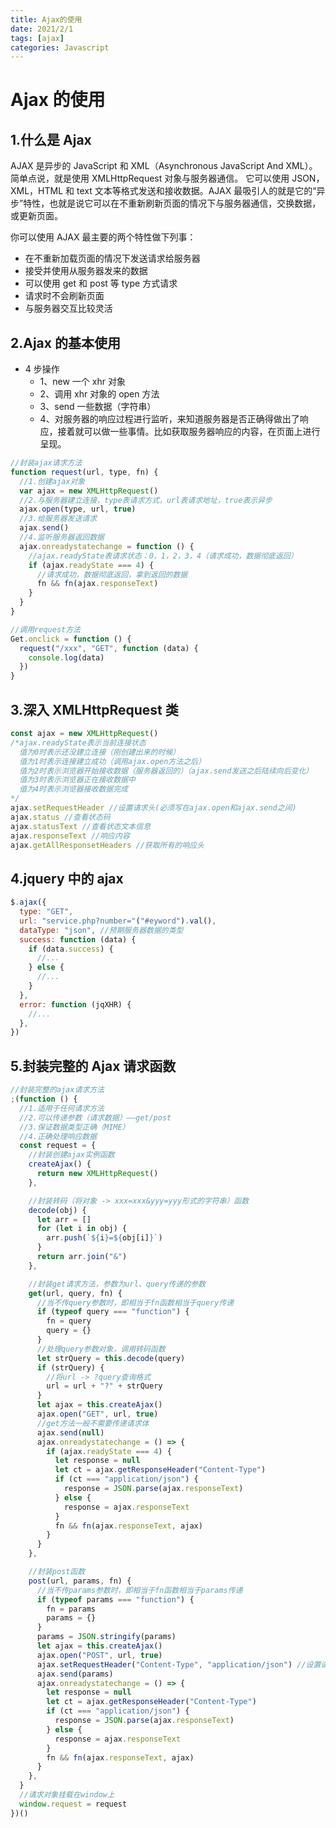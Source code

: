 ```yaml
---
title: Ajax的使用
date: 2021/2/1
tags: [ajax]
categories: Javascript
---
```


# Ajax 的使用

## 1.什么是 Ajax

AJAX 是异步的 JavaScript 和 XML（Asynchronous JavaScript And XML）。简单点说，就是使用 XMLHttpRequest 对象与服务器通信。 它可以使用 JSON，XML，HTML 和 text 文本等格式发送和接收数据。AJAX 最吸引人的就是它的“异步”特性，也就是说它可以在不重新刷新页面的情况下与服务器通信，交换数据，或更新页面。

你可以使用 AJAX 最主要的两个特性做下列事：

- 在不重新加载页面的情况下发送请求给服务器
- 接受并使用从服务器发来的数据
- 可以使用 get 和 post 等 type 方式请求
- 请求时不会刷新页面
- 与服务器交互比较灵活

## 2.Ajax 的基本使用

- 4 步操作
  - 1、new 一个 xhr 对象
  - 2、调用 xhr 对象的 open 方法
  - 3、send 一些数据（字符串）
  - 4、对服务器的响应过程进行监听，来知道服务器是否正确得做出了响应，接着就可以做一些事情。比如获取服务器响应的内容，在页面上进行呈现。

```js
//封装ajax请求方法
function request(url, type, fn) {
  //1.创建ajax对象
  var ajax = new XMLHttpRequest()
  //2.与服务器建立连接，type表请求方式，url表请求地址，true表示异步
  ajax.open(type, url, true)
  //3.给服务器发送请求
  ajax.send()
  //4.监听服务器返回数据
  ajax.onreadystatechange = function () {
    //ajax.readyState表请求状态：0，1，2，3，4（请求成功，数据彻底返回）
    if (ajax.readyState === 4) {
      //请求成功，数据彻底返回，拿到返回的数据
      fn && fn(ajax.responseText)
    }
  }
}

//调用request方法
Get.onclick = function () {
  request("/xxx", "GET", function (data) {
    console.log(data)
  })
}
```

## 3.深入 XMLHttpRequest 类

```js
const ajax = new XMLHttpRequest()
/*ajax.readyState表示当前连接状态
  值为0时表示还没建立连接（刚创建出来的时候）
  值为1时表示连接建立成功（调用ajax.open方法之后）
  值为2时表示浏览器开始接收数据（服务器返回的）（ajax.send发送之后陆续向后变化）
  值为3时表示浏览器正在接收数据中
  值为4时表示浏览器接收数据完成
*/
ajax.setRequestHeader //设置请求头(必须写在ajax.open和ajax.send之间)
ajax.status //查看状态码
ajax.statusText //查看状态文本信息
ajax.responseText //响应内容
ajax.getAllResponsetHeaders //获取所有的响应头
```

## 4.jquery 中的 ajax

```js
$.ajax({
  type: "GET",
  url: "service.php?number="("#eyword").val(),
  dataType: "json", //预期服务器数据的类型
  success: function (data) {
    if (data.success) {
      //...
    } else {
      //...
    }
  },
  error: function (jqXHR) {
    //...
  },
})
```

## 5.封装完整的 Ajax 请求函数

```js
//封装完整的ajax请求方法
;(function () {
  //1.适用于任何请求方法
  //2.可以传递参数（请求数据）——get/post
  //3.保证数据类型正确（MIME）
  //4.正确处理响应数据
  const request = {
    //封装创建ajax实例函数
    createAjax() {
      return new XMLHttpRequest()
    },

    //封装转码（将对象 -> xxx=xxx&yyy=yyy形式的字符串）函数
    decode(obj) {
      let arr = []
      for (let i in obj) {
        arr.push(`${i}=${obj[i]}`)
      }
      return arr.join("&")
    },

    //封装get请求方法，参数为url、query传递的参数
    get(url, query, fn) {
      //当不传query参数时，即相当于fn函数相当于query传递
      if (typeof query === "function") {
        fn = query
        query = {}
      }
      //处理query参数对象，调用转码函数
      let strQuery = this.decode(query)
      if (strQuery) {
        //将url -> ?query查询格式
        url = url + "?" + strQuery
      }
      let ajax = this.createAjax()
      ajax.open("GET", url, true)
      //get方法一般不需要传递请求体
      ajax.send(null)
      ajax.onreadystatechange = () => {
        if (ajax.readyState === 4) {
          let response = null
          let ct = ajax.getResponseHeader("Content-Type")
          if (ct === "application/json") {
            response = JSON.parse(ajax.responseText)
          } else {
            response = ajax.responseText
          }
          fn && fn(ajax.responseText, ajax)
        }
      }
    },

    //封装post函数
    post(url, params, fn) {
      //当不传params参数时，即相当于fn函数相当于params传递
      if (typeof params === "function") {
        fn = params
        params = {}
      }
      params = JSON.stringify(params)
      let ajax = this.createAjax()
      ajax.open("POST", url, true)
      ajax.setRequestHeader("Content-Type", "application/json") //设置请求头
      ajax.send(params)
      ajax.onreadystatechange = () => {
        let response = null
        let ct = ajax.getResponseHeader("Content-Type")
        if (ct === "application/json") {
          response = JSON.parse(ajax.responseText)
        } else {
          response = ajax.responseText
        }
        fn && fn(ajax.responseText, ajax)
      }
    },
  }
  //请求对象挂载在window上
  window.request = request
})()
```
